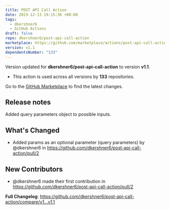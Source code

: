 ```yaml
---
title: POST API Call Action
date: 2023-12-13 19:15:36 +00:00
tags:
  - dkershner6
  - GitHub Actions
draft: false
repo: dkershner6/post-api-call-action
marketplace: https://github.com/marketplace/actions/post-api-call-action
version: v1.1
dependentsNumber: "133"
---
```



Version updated for **dkershner6/post-api-call-action** to version **v1.1**.
- This action is used across all versions by **133** repositories.

Go to the [GitHub Marketplace](https://github.com/marketplace/actions/post-api-call-action) to find the latest changes.

## Release notes

Added query parameters object to possible inputs.

## What's Changed
* Added params as an optional parameter (query parameters) by @dkershner6 in https://github.com/dkershner6/post-api-call-action/pull/2

## New Contributors
* @dkershner6 made their first contribution in https://github.com/dkershner6/post-api-call-action/pull/2

**Full Changelog**: https://github.com/dkershner6/post-api-call-action/compare/v1...v1.1
